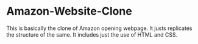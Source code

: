 # Amazon-Website-Clone
This is basically the clone of Amazon opening webpage. It justs replicates the structure of the same. It includes just the use of HTML and CSS.
